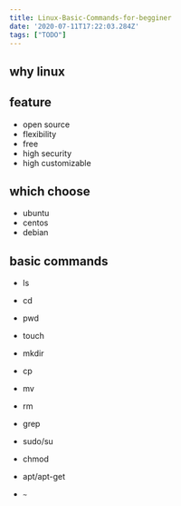 ```yaml
---
title: Linux-Basic-Commands-for-begginer
date: '2020-07-11T17:22:03.284Z'
tags: ["TODO"]
---
```


## why linux

## feature

- open source
- flexibility
- free
- high security
- high customizable

## which choose

- ubuntu
- centos
- debian

## basic commands

- ls

- cd

- pwd

- touch

- mkdir

- cp

- mv

- rm

- grep

- sudo/su

- chmod

- apt/apt-get

- ```~```



